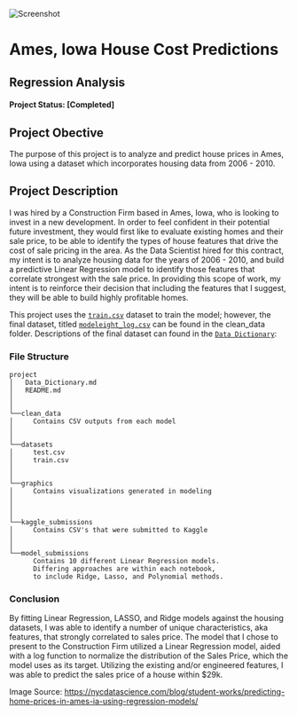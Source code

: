 ![Screenshot](../graphics/ames_iowa.png)

# Ames, Iowa House Cost Predictions
## Regression Analysis

#### Project Status: [Completed]

## Project Obective
The purpose of this project is to analyze and predict house prices in Ames, Iowa using a dataset which incorporates housing data from 2006 - 2010.

## Project Description
I was hired by a Construction Firm based in Ames, Iowa, who is looking to invest in a new development. In order to feel confident in their potential future investment, they would first like to evaluate existing homes and their sale price, to be able to identify the types of house features that drive the cost of sale pricing in the area. As the Data Scientist hired for this contract, my intent is to analyze housing data for the years of 2006 - 2010, and build a predictive Linear Regression model to identify those features that correlate strongest with the sale price. In providing this scope of work, my intent is to reinforce their decision that including the features that I suggest, they will be able to build highly profitable homes.

This project uses the [`train.csv`](../datasets/train.csv) dataset to train the model; however, the final dataset, titled [`modeleight_log.csv`](../clean_data/modeleight_log.csv) can be found in the clean_data folder. Descriptions of the final dataset can found in the [`Data Dictionary`](../Data_Dictionary.md):

### File Structure

```
project
│   Data_Dictionary.md
│   README.md
│
│
└──clean_data
│     Contains CSV outputs from each model
│         
│   
└──datasets
│     test.csv
│     train.csv
│  
│
└──graphics
│     Contains visualizations generated in modeling
│      
│   
│   
└──kaggle_submissions
│     Contains CSV's that were submitted to Kaggle
│     
│          
└──model_submissions
      Contains 10 different Linear Regression models.
      Differing approaches are within each notebook,
      to include Ridge, Lasso, and Polynomial methods.        
```

### Conclusion
By fitting Linear Regression, LASSO, and Ridge models against the housing datasets, I was able to identify a number of unique characteristics, aka features, that strongly correlated to sales price. The model that I chose to present to the Construction Firm utilized a Linear Regression model, aided with a log function to normalize the distribution of the Sales Price, which the model uses as its target. Utilizing the existing and/or engineered features, I was able to predict the sales price of a house within $29k.


Image Source: https://nycdatascience.com/blog/student-works/predicting-home-prices-in-ames-ia-using-regression-models/